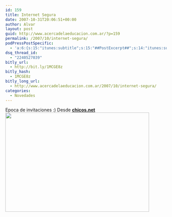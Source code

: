 ```yaml
---
id: 159
title: Internet Segura
date: 2007-10-31T20:06:51+00:00
author: Alvar
layout: post
guid: http://www.acercadelaeducacion.com.ar/?p=159
permalink: /2007/10/internet-segura/
podPressPostSpecific:
  - 'a:6:{s:15:"itunes:subtitle";s:15:"##PostExcerpt##";s:14:"itunes:summary";s:15:"##PostExcerpt##";s:15:"itunes:keywords";s:17:"##WordPressCats##";s:13:"itunes:author";s:10:"##Global##";s:15:"itunes:explicit";s:7:"Default";s:12:"itunes:block";s:7:"Default";}'
dsq_thread_id:
  - "2240527039"
bitly_url:
  - http://bit.ly/1MCGE8z
bitly_hash:
  - 1MCGE8z
bitly_long_url:
  - http://www.acercadelaeducacion.com.ar/2007/10/internet-segura/
categories:
  - Novedades
---
```

Epoca de invitaciones :)
Desde <a href="http://www.chicos.net.ar" title="chicos.net" target="_blank"><strong>chicos.net</strong></a>
<img src="http://www.acercadelaeducacion.com.ar/wp-content/uploads/2007/10/invitacion.jpg" height="311" width="449" />